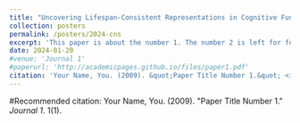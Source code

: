 ```yaml
---
title: "Uncovering Lifespan-Consistent Representations in Cognitive Function through Metric Learning"
collection: posters
permalink: /posters/2024-cns
excerpt: 'This paper is about the number 1. The number 2 is left for future work.'
date: 2024-01-20
#venue: 'Journal 1'
#paperurl: 'http://academicpages.github.io/files/paper1.pdf'
citation: 'Your Name, You. (2009). &quot;Paper Title Number 1.&quot; <i>Journal 1</i>. 1(1).'
---
```

#Recommended citation: Your Name, You. (2009). "Paper Title Number 1." <i>Journal 1</i>. 1(1).
